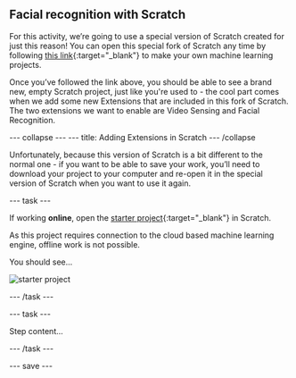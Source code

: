 ## Facial recognition with Scratch

For this activity, we’re going to use a special version of Scratch created for just this reason! You can open this special fork of Scratch any time by following [this link](https://machinelearningforkids.co.uk/scratch3/){:target="_blank"} to make your own machine learning projects.

Once you’ve followed the link above, you should be able to see a brand new, empty Scratch project, just like you're used to - the cool part comes when we add some new Extensions that are included in this fork of Scratch. The two extensions we want to enable are Video Sensing and Facial Recognition.

--- collapse ---
--- title: Adding Extensions in Scratch
--- /collapse


Unfortunately, because this version of Scratch is a bit different to the normal one - if you want to be able to save your work, you’ll need to download your project to your computer and re-open it in the special version of Scratch when you want to use it again.

--- task ---

If working **online**, open the [starter project](https://machinelearningforkids.co.uk/scratch3/){:target="_blank"} in Scratch.
 
As this project requires connection to the cloud based machine learning engine, offline work is not possible.

You should see...
 
![starter project](images/starter_project.png)

--- /task ---

--- task ---

Step content...

--- /task ---

--- save ---
